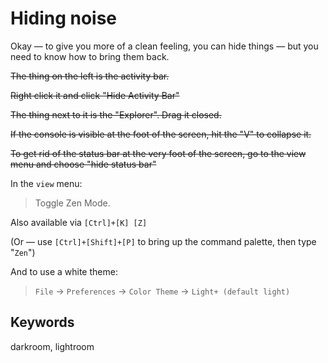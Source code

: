 # Hiding noise

Okay &mdash; to give you more of a clean feeling, you can hide things &mdash; but you need to know how to bring them back.

<strike>
The thing on the left is the activity bar.

Right click it and click "Hide Activity Bar"

The thing next to it is the "Explorer". Drag it closed.

If the console is visible at the foot of the screen, hit the "V" to collapse it.

To get rid of the status bar at the very foot of the screen, go to the view menu and choose "hide status bar"
</strike>

In the `view` menu:

> Toggle Zen Mode.

Also available via `[Ctrl]+[K] [Z]`

(Or &mdash; use `[Ctrl]+[Shift]+[P]` to bring up the command palette, then type "`Zen`")

And to use a white theme:

> `File` &rarr; `Preferences` &rarr; `Color Theme` &rarr; `Light+ (default light)`


## Keywords

darkroom, lightroom

